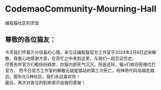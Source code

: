 # CodemaoCommunity-Mourning-Hall
编程猫社区的灵堂

## 尊敬的各位猫友：
今天我们怀着万分惊喜的心情，来见证编程猫官方工作室于2024年2月8日迎来解散，我衷心地感谢大家，在百忙之中来到这里，与我们一起见证历史。  
尽管去年官方们都纷纷趋势，你猫内部死气沉沉，但是还好，猫u们依旧死缠烂打官方， 而今日官方工作室的解散无疑是猫站的第三次死亡，祝神奇代码岛越走越远，图形化O神社区，我们永远喜欢你！  
最后，再次对各位的到来表示由衷的感谢！  
